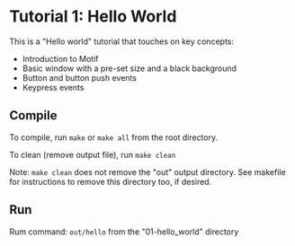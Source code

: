 # Tutorial 1: Hello World
This is a "Hello world" tutorial that touches on key concepts:
- Introduction to Motif
- Basic window with a pre-set size and a black background
- Button and button push events
- Keypress events

## Compile
To compile, run `make` or `make all` from the root directory.

To clean (remove output file), run `make clean`

Note: `make clean` does not remove the "out" output directory. See makefile for instructions to remove this directory too, if desired.

## Run
Rum command: `out/hello` from the "01-hello_world" directory
